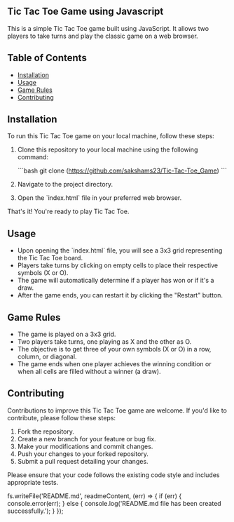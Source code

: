 ## Tic Tac Toe Game using Javascript

This is a simple Tic Tac Toe game built using JavaScript. It allows two players to take turns and play the classic game on a web browser.

## Table of Contents

- [Installation](#installation)
- [Usage](#usage)
- [Game Rules](#game-rules)
- [Contributing](#contributing)

## Installation

To run this Tic Tac Toe game on your local machine, follow these steps:

1. Clone this repository to your local machine using the following command:

   \`\`\`bash
   git clone (https://github.com/sakshams23/Tic-Tac-Toe_Game)
   \`\`\`

2. Navigate to the project directory.
   
3. Open the \`index.html\` file in your preferred web browser.

That's it! You're ready to play Tic Tac Toe.

## Usage

- Upon opening the \`index.html\` file, you will see a 3x3 grid representing the Tic Tac Toe board.
- Players take turns by clicking on empty cells to place their respective symbols (X or O).
- The game will automatically determine if a player has won or if it's a draw.
- After the game ends, you can restart it by clicking the "Restart" button.

## Game Rules

- The game is played on a 3x3 grid.
- Two players take turns, one playing as X and the other as O.
- The objective is to get three of your own symbols (X or O) in a row, column, or diagonal.
- The game ends when one player achieves the winning condition or when all cells are filled without a winner (a draw).

## Contributing

Contributions to improve this Tic Tac Toe game are welcome. If you'd like to contribute, please follow these steps:

1. Fork the repository.
2. Create a new branch for your feature or bug fix.
3. Make your modifications and commit changes.
4. Push your changes to your forked repository.
5. Submit a pull request detailing your changes.

Please ensure that your code follows the existing code style and includes appropriate tests.

fs.writeFile('README.md', readmeContent, (err) => {
  if (err) {
    console.error(err);
  } else {
    console.log('README.md file has been created successfully.');
  }
});
